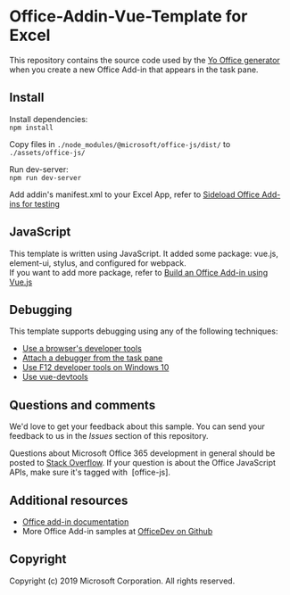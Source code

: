 # Office-Addin-Vue-Template for Excel

This repository contains the source code used by the [Yo Office generator](https://github.com/OfficeDev/generator-office) when you create a new Office Add-in that appears in the task pane.

## Install

Install dependencies:  
```npm install```

Copy files in ```./node_modules/@microsoft/office-js/dist/``` to ```./assets/office-js/```

Run dev-server:  
```npm run dev-server```

Add addin's manifest.xml to your Excel App, refer to [Sideload Office Add-ins for testing](https://docs.microsoft.com/en-us/office/dev/add-ins/testing/create-a-network-shared-folder-catalog-for-task-pane-and-content-add-ins)


## JavaScript

This template is written using JavaScript. It added some package: vue.js, element-ui, stylus, and configured for webpack.  
If you want to add more package, refer to [Build an Office Add-in using Vue.js](https://github.com/OfficeDev/TrainingContent/tree/master/OfficeAddin/05%20Using%20modern%20JavaScript/Demos/03%20Office%20Add-in%20using%20VueJS)


## Debugging

This template supports debugging using any of the following techniques:

- [Use a browser's developer tools](https://docs.microsoft.com/office/dev/add-ins/testing/debug-add-ins-in-office-online)
- [Attach a debugger from the task pane](https://docs.microsoft.com/office/dev/add-ins/testing/attach-debugger-from-task-pane)
- [Use F12 developer tools on Windows 10](https://docs.microsoft.com/office/dev/add-ins/testing/debug-add-ins-using-f12-developer-tools-on-windows-10)  
- [Use vue-devtools](https://github.com/vuejs/vue-devtools/blob/master/shells/electron/README.md)

## Questions and comments

We'd love to get your feedback about this sample. You can send your feedback to us in the *Issues* section of this repository.

Questions about Microsoft Office 365 development in general should be posted to [Stack Overflow](http://stackoverflow.com/questions/tagged/office-js+API).  If your question is about the Office JavaScript APIs, make sure it's tagged with  [office-js].

## Additional resources

* [Office add-in documentation](https://docs.microsoft.com/office/dev/add-ins/overview/office-add-ins)
* More Office Add-in samples at [OfficeDev on Github](https://github.com/officedev)


## Copyright

Copyright (c) 2019 Microsoft Corporation. All rights reserved.
